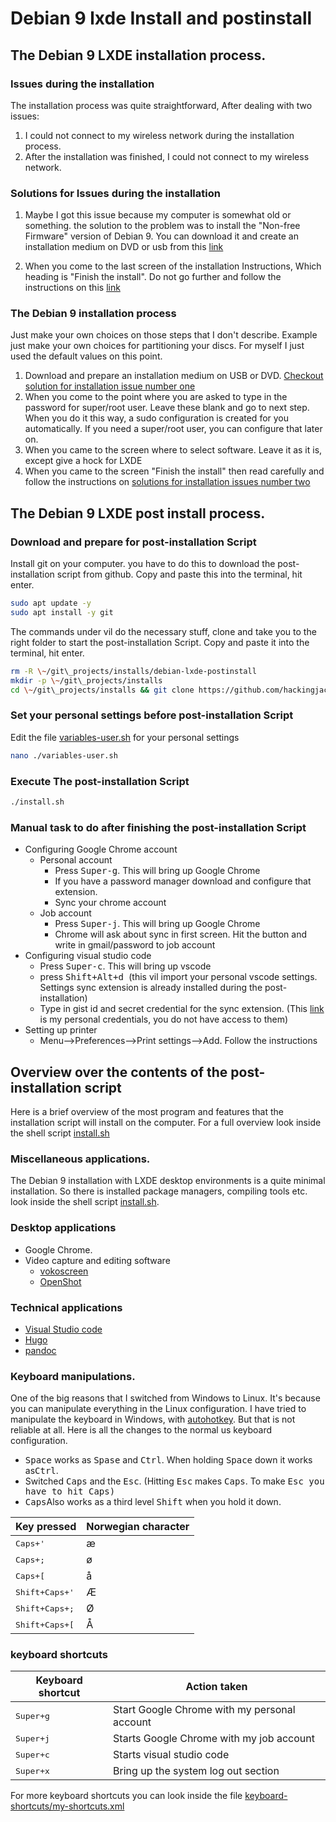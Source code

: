 
# Debian 9 lxde Install and postinstall 

## The Debian 9 LXDE installation process.

### Issues during the installation
The installation process was quite straightforward, After dealing with two issues:
1.  I could not connect to my wireless network during the installation process.
2.  After the installation was finished, I could not connect to my wireless network.

### Solutions for Issues during the installation
1.  Maybe I got this issue because my computer is somewhat old or something. the solution to the problem was to install the "Non-free Firmware" version of Debian 9. You can download it and create an installation medium on DVD or usb from this [link](https://cdimage.debian.org/cdimage/unofficial/non-free/images-including-firmware/current/amd64/iso-cd/)

2.  When you come to the last screen of the installation Instructions, Which heading is \"Finish the install\". Do not go further and follow the instructions on this [link](https://lists.debian.org/debian-user/2017/06/msg00943.html)

###  The Debian 9 installation process
Just make your own choices on those steps that I don\'t describe. Example just make your own choices for partitioning your discs. For myself I just used the default values on this point.
1.  Download and prepare an installation medium on USB or DVD. [Checkout solution for installation issue number one](#solutions-for-issues-during-the-installation)
2.  When you come to the point where you are asked to type in the password for super/root user. Leave these blank and go to next step. When you do it this way, a sudo configuration is created for you automatically. If you need a super/root user, you can configure that later on.
3.  When you came to the screen where to select software. Leave it as it is, except give a hock for LXDE
4.  When you came to the screen \"Finish the install\" then read carefully and follow the instructions on [solutions for installation issues number two](#solutions-for-issues-during-the-installation)

## The Debian 9 LXDE post install process.

### Download and prepare for post-installation Script
Install git on your computer. you have to do this to download the post-installation script from github. Copy and paste this into the terminal, hit enter.
```sh
sudo apt update -y
sudo apt install -y git
```
The commands under vil do the necessary stuff, clone and take you to the right folder to start the post-installation Script. Copy and paste it into the terminal, hit enter.
```sh
rm -R \~/git\_projects/installs/debian-lxde-postinstall
mkdir -p \~/git\_projects/installs
cd \~/git\_projects/installs && git clone https://github.com/hackingjack/debian-lxde-postinstall.git && cd debian-lxde-postinstall
```

### Set your personal settings before post-installation Script
Edit the file [variables-user.sh](./variables-user.sh) for your personal settings
```sh
nano ./variables-user.sh
```

### Execute The post-installation Script
```sh
./install.sh
```

### Manual task to do after finishing the post-installation Script
-   Configuring Google Chrome account
    -   Personal account
        -   Press <kbd>Super-g</kbd>. This will bring up Google Chrome
        -   If you have a password manager download and configure that extension.
        -   Sync your chrome account
    -   Job account
        -   Press <kbd>Super-j</kbd>. This will bring up Google Chrome
        -   Chrome will ask about sync in first screen. Hit the button and write in gmail/password to job account
-   Configuring visual studio code
    -   Press <kbd>Super-c</kbd>. This will bring up vscode
    -   press <kbd>Shift+Alt+d </kbd>(this vil import your personal vscode settings. Settings sync extension is already installed during the post-installation)
    -   Type in gist id and secret credential for the sync extension. (This [link](https://docs.google.com/document/d/1myP5xBDmIM5R5VI8Dp3dEyH6iJL3kk8Uu4_NL49SKow/edit) is my personal credentials, you do not have access to them)
-   Setting up printer
    -   Menu\--\>Preferences\--\>Print settings\--\>Add. Follow the instructions

## Overview over the contents of the post-installation script
Here is a brief overview of the most program and features that the installation script will install on the computer. For a full overview look inside the shell script [install.sh](./install.sh)

### Miscellaneous applications.
The Debian 9 installation with LXDE desktop environments is a quite minimal installation. So there is installed package managers, compiling tools etc. look inside the shell script [install.sh](./install.sh).

### Desktop applications
-   Google Chrome.
-   Video capture and editing software
    -   [vokoscreen](https://github.com/vkohaupt/vokoscreen)
    -   [OpenShot](https://www.openshot.org/)

### Technical applications
-   [Visual Studio code](https://code.visualstudio.com/)
-   [Hugo](https://gohugo.io/)
-   [pandoc](https://pandoc.org/)

### Keyboard manipulations.
One of the big reasons that I switched from Windows to Linux. It\'s because you can manipulate everything in the Linux configuration. I have tried to manipulate the keyboard in Windows, with [autohotkey](https://www.autohotkey.com/). But that is not reliable at all. Here is all the changes to the normal us keyboard configuration.
-   <kbd>Space</kbd> works as <kbd>Spase</kbd> and <kbd>Ctrl</kbd>. When holding <kbd>Space</kbd> down it works as<kbd>Ctrl</kbd>.
-   Switched <kbd>Caps</kbd> and the <kbd>Esc</kbd>. (Hitting <kbd>Esc</kbd> makes <kbd>Caps</kbd>. To make <kbd>Esc<kbd> you have to hit <kbd>Caps</kbd>)
-   <kbd>Caps</kbd>Also works as a third level <kbd>Shift</kbd> when you hold it down.

| Key pressed                       | Norwegian character |
|-----------------------------------|---------------------|
| <kbd>Caps+'</kbd>        | æ                   |
| <kbd>Caps+;</kbd>        | ø                   |
| <kbd>Caps+\[</kbd>       | å                   |
| <kbd>Shift+Caps+'</kbd>  | Æ                   |
| <kbd>Shift+Caps+;</kbd>  | Ø                   |
| <kbd>Shift+Caps+\[</kbd> | Å                   |

### keyboard shortcuts
| Keyboard shortcut      | Action taken                                 |
|------------------------|----------------------------------------------|
| <kbd>Super+g</kbd> | Start Google Chrome with my personal account |
| <kbd>Super+j</kbd> | Starts Google Chrome with my job account     |
| <kbd>Super+c</kbd> | Starts visual studio code                    |
| <kbd>Super+x</kbd> | Bring up the system log out section          |
For more keyboard shortcuts you can look inside the file [keyboard-shortcuts/my-shortcuts.xml](./keyboard-shortcuts/my-shortcuts.xml)